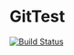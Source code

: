 # GitTest


[![Build Status](https://travis-ci.com/YiShan8787/GitTest.svg?branch=master)](https://travis-ci.com/YiShan8787/GitTest)
